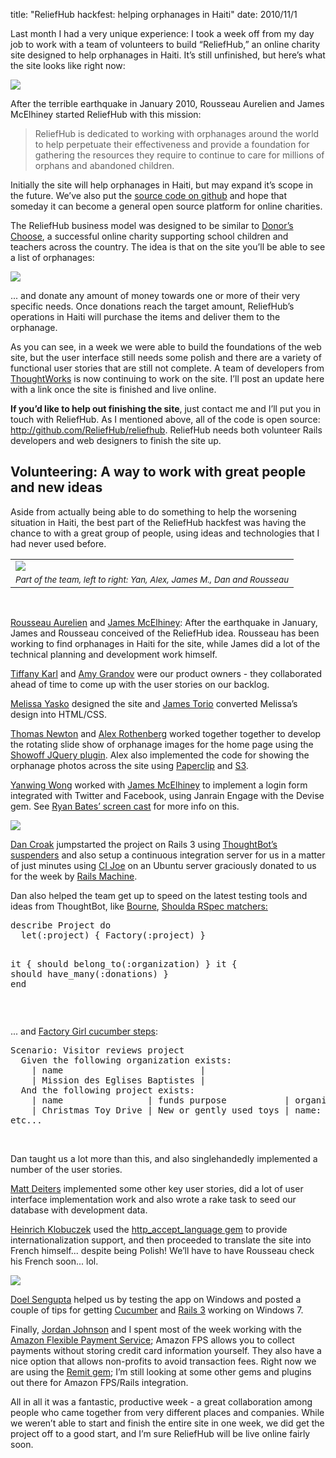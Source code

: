 title: "ReliefHub hackfest: helping orphanages in Haiti"
date: 2010/11/1

<p>Last month I had a very unique experience: I took a week off from my day job to work with a team of volunteers to build &ldquo;ReliefHub,&rdquo; an online charity site designed to help orphanages in Haiti. It&rsquo;s still unfinished, but here&rsquo;s what the site looks like right now:</p>
<p><img src="/images/reliefhub1.png"></p>
<p>After the terrible earthquake in January 2010, Rousseau Aurelien and James McElhiney started ReliefHub with this mission:</p>
<blockquote>ReliefHub is dedicated to working with orphanages around the world to help perpetuate their effectiveness and provide a foundation for gathering the resources they require to continue to care for millions of orphans and abandoned children.</blockquote>
<p>Initially the site will help orphanages in Haiti, but may expand it’s scope in the future. We’ve also put the <a href="http://github.com/ReliefHub/reliefhub">source code on github</a> and hope that someday it can become a general open source platform for online charities.</p>
<p>The ReliefHub business model was designed to be similar to <a href="http://www.donorschoose.org">Donor&rsquo;s Choose</a>, a successful online charity supporting school children and teachers across the country. The idea is that on the site you&rsquo;ll be able to see a list of orphanages:</p>
<p><img src="http://patshaughnessy.net/assets/2010/10/31/reliefhub2.png"></p>
<p>... and donate any amount of money towards one or more of their very specific needs. Once donations reach the target amount, ReliefHub&rsquo;s operations in Haiti will purchase the items and deliver them to the orphanage.</p>
<p>As you can see, in a week we were able to build the foundations of the web site, but the user interface still needs some polish and there are a variety of functional user stories that are still not complete. A team of developers from <a href="http://www.thoughtworks.com/">ThoughtWorks</a> is now continuing to work on the site. I&rsquo;ll post an update here with a link once the site is finished and live online.</p>
<p><b>If you&rsquo;d like to help out finishing the site</b>, just contact me and I&rsquo;ll put you in touch with ReliefHub. As I mentioned above, all of the code is open source: <a href="http://github.com/ReliefHub/reliefhub">http://github.com/ReliefHub/reliefhub</a>. ReliefHub needs both volunteer Rails developers and web designers to finish the site up.</p>
<h2>Volunteering: A way to work with great people and new ideas</h2>
<p>Aside from actually being able to do something to help the worsening situation in Haiti, the best part of the ReliefHub hackfest was having the chance to with a great group of people, using ideas and technologies that I had never used before.</p>
<p><table cellpadding="0" cellspacing="0" border="0">
  <tr><td><img src="http://patshaughnessy.net/assets/2010/10/31/reliefhub-team.jpg"></td></tr>
  <tr><td align="center"><small><i>Part of the team, left to right: Yan, Alex, James M., Dan and Rousseau</i></small></td></tr>
</table></p><br>
<p><a href="http://www.futurefridays.com/">Rousseau Aurelien</a> and <a href="http://www.futurefridays.com/">James McElhiney</a>: After the earthquake in January, James and Rousseau conceived of the ReliefHub idea. Rousseau has been working to find orphanages in Haiti for the site, while James did a lot of the technical planning and development work himself.</p>
<p><a href="http://www.futurefridays.com/">Tiffany Karl</a> and <a href="http://technologyforsocialinnovation.blogspot.com/">Amy Grandov</a> were our product owners - they collaborated ahead of time to come up with the user stories on our backlog.</p>
<p><a href="http://melissayasko.com/">Melissa Yasko</a> designed the site and <a href="http://www.mckinsey.com/">James Torio</a> converted Melissa&rsquo;s design into HTML/CSS.</p>
<p><a href="http://blog.newtonlabs.org/">Thomas Newton</a> and <a href="http://www.alexrothenberg.com/">Alex Rothenberg</a> worked together together to develop the rotating slide show of orphanage images for the home page using the <a href="http://ekallevig.com/jshowoff">Showoff JQuery plugin</a>. Alex also implemented the code for showing the orphanage photos across the site using <a href="http://github.com/thoughtbot/paperclip">Paperclip</a> and <a href="http://aws.amazon.com/s3/">S3</a>.
<p><a href="http://www.mckinsey.com/">Yanwing Wong</a> worked with <a href="http://www.futurefridays.com/">James McElhiney</a> to implement a login form integrated with Twitter and Facebook, using Janrain Engage with the Devise gem. See <a href="http://railscasts.com/episodes/233-engage-with-devise">Ryan Bates&rsquo; screen cast</a> for more info on this.</p>
<p><img src="http://patshaughnessy.net/assets/2010/10/31/reliefhub3.png"></p>
<p><a href="http://dancroak.com">Dan Croak</a> jumpstarted the project on Rails 3 using <a href="http://github.com/thoughtbot/suspenders">ThoughtBot&rsquo;s suspenders</a> and also setup a continuous integration server for us in a matter of just minutes using <a href="http://github.com/defunkt/cijoe">CI Joe</a> on an Ubuntu server graciously donated to us for the week by <a href="http://railsmachine.com/">Rails Machine</a>.</p>
<p>Dan also helped the team get up to speed on the latest testing tools and ideas from ThoughtBot, like <a href="http://github.com/thoughtbot/bourne">Bourne</a>, <a href="http://robots.thoughtbot.com/post/159805987/speculating-with-shoulda">Shoulda RSpec matchers:</a></p>
<div class="CodeRay">
  <div class="code"><pre>describe <span class="co">Project</span> <span class="r">do</span>
  let(<span class="sy">:project</span>) { Factory(<span class="sy">:project</span>) }

  it { should belong_to(<span class="sy">:organization</span>) }
  it { should have_many(<span class="sy">:donations</span>) }
<span class="r">end</span>
</pre></div>
</div><br/>
<p>... and <a href="http://robots.thoughtbot.com/post/284805810/gimme-three-steps">Factory Girl cucumber steps</a>:</p>
<div class="CodeRay">
  <div class="code"><pre><span class="r">Scenario:</span> Visitor reviews project
  <span class="r">Given</span> the following organization exists:
    | name                          |
    | Mission des Eglises Baptistes |
  <span class="r">And</span> the following project exists:
    | name                | funds purpose           | organization              
    | Christmas Toy Drive | New or gently used toys | name: Mission des Eglis...
etc...
</pre></div>
</div><br/>
<p>Dan taught us a lot more than this, and also singlehandedly implemented a number of the user stories.</p>
<p><a href="http://theagiledeveloper.com/">Matt Deiters</a> implemented some other key user stories, did a lot of user interface implementation work and also wrote a rake task to seed our database with development data.</p>
<p><a href="http://github.com/klobuczek">Heinrich Klobuczek</a> used the <a href="http://github.com/iain/http_accept_language">http_accept_language gem</a> to provide internationalization support, and then proceeded to translate the site into French himself... despite being Polish! We&rsquo;ll have to have Rousseau check his French soon... lol.</p>
<p><img src="http://patshaughnessy.net/assets/2010/10/31/reliefhub4.png"></p>
<p><a href="http://doelsengupta.blogspot.com">Doel Sengupta</a> helped us by testing the app on Windows and posted a couple of tips for getting <a href="http://doelsengupta.blogspot.com/2010/10/uninitialized-constant-win32-nameerror.html">Cucumber</a> and <a href="http://doelsengupta.blogspot.com/2010/10/uninitialized-constant.html">Rails 3</a> working on Windows 7.</p>
<p>Finally, <a href="http://www.futurefridays.com/">Jordan Johnson</a> and I spent most of the week working with the <a href="http://aws.amazon.com/fps/">Amazon Flexible Payment Service</a>; Amazon FPS allows you to collect payments without storing credit card information yourself. They also have a nice option that allows non-profits to avoid transaction fees. Right now we are using the <a href="http://github.com/tylerhunt/remit">Remit gem</a>; I&rsquo;m still looking at some other gems and plugins out there for Amazon FPS/Rails integration.</p>
<p>All in all it was a fantastic, productive week - a great collaboration among people who came together from very different places and companies. While we weren&rsquo;t able to start and finish the entire site in one week, we did get the project off to a good start, and I&rsquo;m sure ReliefHub will be live online fairly soon.</p>

